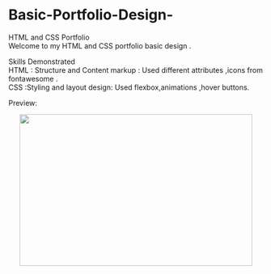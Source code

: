 # Basic-Portfolio-Design-

HTML and CSS Portfolio<br>
Welcome to my HTML and CSS portfolio basic design .

Skills Demonstrated <br>
HTML : Structure and Content markup : Used different attributes ,icons from fontawesome .<br>
CSS :Styling and layout design: Used flexbox,animations ,hover buttons.<br>

Preview:<br>
<p align="center">
  <img width="460" height="300" src="![Portfolio](https://github.com/user-attachments/assets/c2993382-91d5-4ad6-945b-cc94a04c39f8)">
</p>


